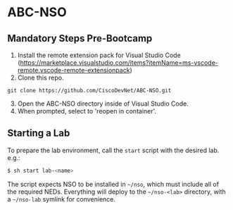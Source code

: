 # ABC-NSO

## Mandatory Steps Pre-Bootcamp

1. Install the remote extension pack for Visual Studio Code (https://marketplace.visualstudio.com/items?itemName=ms-vscode-remote.vscode-remote-extensionpack)
2. Clone this repo.
```
git clone https://github.com/CiscoDevNet/ABC-NSO.git
```
3. Open the ABC-NSO directory inside of Visual Studio Code.
4. When prompted, select to 'reopen in container'.

## Starting a Lab

To prepare the lab environment, call the `start` script with the desired lab. e.g.:

```sh
$ sh start lab-<name>
```

The script expects NSO to be installed in `~/nso`, which must include all of the required NEDs.  Everything will deploy to the `~/nso-<lab>` directory, with a `~/nso-lab` symlink for convenience.
